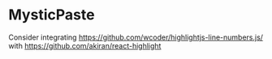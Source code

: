 # MysticPaste

Consider integrating https://github.com/wcoder/highlightjs-line-numbers.js/ with https://github.com/akiran/react-highlight
